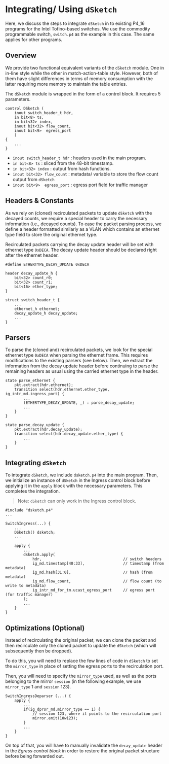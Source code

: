 # Integrating/ Using `dSketch`

Here, we discuss the steps to integrate `dSketch` in to existing P4_16 programs for the Intel Tofino-based switches.
We use the commodity programmable switch, `switch.p4` as the example in this case. The same applies for other programs.

## Overview
We provide two functional equivalent variants of the `dSketch` module. One in in-line style while the other in match-action-table style. However, both of them have slight differences in terms of memory consumption with the latter requiring more memory to maintain the table entries.

The `dSketch` module is wrapped in the form of a control block. It requires 5 parameters.
```
control DSketch (
    inout switch_header_t hdr,
    in bit<8> ts,
    in bit<32> index,
    inout bit<32> flow_count,
    inout bit<9>  egress_port
    ) 
{
    ...  
}
```

- `inout switch_header_t hdr` : headers used in the main program.
- `in bit<8> ts` : sliced from the 48-bit timestamp.
- `in bit<32> index` : output from hash functions.
- `inout bit<32> flow_count` : metadata/ variable to store the flow count output from `dSketch`
- `inout bit<9>  egress_port` : egress port field for traffic manager

## Headers & Constants
As we rely on (cloned) recirculated packets to update `dSketch` with the decayed counts, we require a special header to carry the necessary information (i.e., decayed counts). To ease the packet parsing process, we define a header formatted similarly as a VLAN which contains an ethernet type field to store the original ethernet type. 

Recirculated packets carrying the decay update header will be set with ethernet type `0xDECA`.
The decay update header should be declared right after the ethernet header.

```
#define ETHERTYPE_DECAY_UPDATE 0xDECA

header decay_update_h {
    bit<32> count_r0;
    bit<32> count_r1;
    bit<16> ether_type;
}

struct switch_header_t {
    ...
    ethernet_h ethernet;
    decay_update_h decay_update;
    ...
}
```

## Parsers
To parse the (cloned and) recirculated packets, we look for the special ethernet type `0xDECA` when parsing the ethernet frame. This requires modifications to the existing parsers (see below). Then, we extract  the information from the decay update header before continuing to parse the remaining headers as usual using the carried ethernet type in the header.

```
state parse_ethernet {
    pkt.extract(hdr.ethernet);
    transition select(hdr.ethernet.ether_type, ig_intr_md.ingress_port) {
        ...
        (ETHERTYPE_DECAY_UPDATE, _) : parse_decay_update;
        ...
    }
}

state parse_decay_update {
    pkt.extract(hdr.decay_update);
    transition select(hdr.decay_update.ether_type) {
        ...
    }
}
```

## Integrating `dSketch`
To integrate `dSketch`, we include `dsketch.p4` into the main program. Then, we initialize an instance of `dSketch` in the Ingress control block before applying it in the `apply` block with the necessary parameters.
This completes the integration.

> Note: `dSketch` can only work in the Ingress control block.

```
#include "dsketch.p4"
...

SwitchIngress(...) {
    ...
    DSketch() dsketch;
    ...

    apply {
        ...
        dsketch.apply(
            hdr,                                    // switch headers
            ig_md.timestamp[40:33],                 // timestamp (from metadata)
            ig_md.hash[31:0],                       // hash (from metadata)
            ig_md.flow_count,                       // flow count (to write to metadata)
            ig_intr_md_for_tm.ucast_egress_port     // egress port (for traffic manager)
        );
        ...
    }
} 

```

## Optimizations (Optional)
Instead of recirculating the original packet, we can clone the packet and then recirculate only the cloned packet to update the `dSketch` (which will subsequently then be dropped).

To do this, you will need to replace the few lines of code in `dSketch` to set the `mirror_type` in place of setting the egress ports to the recirculation port.

Then, you will need to specify the `mirror_type` used, as well as the ports belonging to the mirror `session` (in the following example, we use `mirror_type` 1 and `session` 123).
```
SwitchIngressDeparser (...) {
    apply {
        ...
        if(ig_dprsr_md.mirror_type == 1) {
            // session 123, where it points to the recirculation port
            mirror.emit(10w123);
        }
        ...
    }
}
```
On top of that, you will have to manually invalidate the `decay_update` header in the *Egress control block* in order to restore the original packet structure before being forwarded out.
